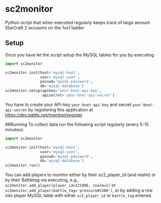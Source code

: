 # sc2monitor
Python script that when executed regularly keeps track of large amount StarCraft 2 accounts on the 1vs1 ladder

## Setup
Once you have let the script setup the MySQL tables for you by executing
```python
import sc2monitor

sc2monitor.init(host='mysql-host',
                user='mysql-user',
                passwd='mysql-password',
                db='mysql-database')
sc2monitor.setup(apikey='your-bnet-api-key',
                 apisecret='your-bnet-api-secret')
```
You have to create your API-key `your-bnet-api-key` and secret `your-bnet-api-secret` by registering this application at https://dev.battle.net/member/register

##Running
To collect data run the following script regularly (every 5-15 minutes):
```python
import sc2monitor

sc2monitor.init(host='mysql-host',
                user='mysql-user',
                passwd='mysql-password',
                db='mysql-database')
sc2monitor.run()
```
You can add players to monitor either by their sc2_player_id (and realm) or by their Battletag via executing, e.g., `sc2monitor.add_player(player_id=221986, realm=1)` or `sc2monitor.add_player(battle_tag='pressure#2380')`, or by adding a row into player MySQL table with either `sc2_player_id` or `battle_tag` entered.


